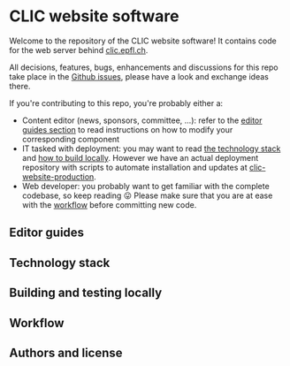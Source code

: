 # CLIC website software

Welcome to the repository of the CLIC website software! It contains code for the web server behind [clic.epfl.ch](https://clic.epfl.ch).

All decisions, features, bugs, enhancements and discussions for this repo take place in the [Github issues](https://github.com/clicepfl/clic-website/issues), please have a look and exchange ideas there.

If you're contributing to this repo, you're probably either a:

- Content editor (news, sponsors, committee, ...): refer to the [editor guides section](#editor-guides) to read instructions on how to modify your corresponding component
- IT tasked with deployment: you may want to read [the technology stack](#technology-stack) and [how to build locally](#building-and-testing-locally). However we have an actual deployment repository with scripts to automate installation and updates at [clic-website-production](https://github.com/clicepfl/clic-website-production).
- Web developer: you probably want to get familiar with the complete codebase, so keep reading :stuck_out_tongue: Please make sure that you are at ease with the [workflow](#workflow) before committing new code.

## Editor guides

## Technology stack

## Building and testing locally

## Workflow

## Authors and license